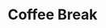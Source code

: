 ---
layout: default
category: session
anchor: coffee-break-2
title: Coffee Break
permalink: /schedule#coffee-break-2

day: Saturday
time: 4&colon;15pm - 4&colon;30pm
timeorder: 8
room: Main Space
---
